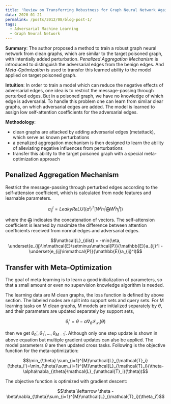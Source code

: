```yaml
---
title: 'Review on Transferring Robustness for Graph Neural Network Against Poisoning Attacks'
data: 2020-01-21
permalink: /posts/2012/08/blog-post-1/
tags:
  - Adversarial Machine Learning
  - Graph Neural Network
---
```



**Summary**: The author proposed a method to train a robust graph neural network from clean graphs, which are similar to the target poisoned graph, with intentially added perturbation. *Penalized Aggregation Mechanism* is introduced to distinguish the adversarial edges from the benign edges. And *Meta-Optimization* is used to transfer this learned ability to the model applied on target poisoned graph.

**Intuition**: In order to train a model which can reduce the negative effects of adversarial edges, one idea is to restrict the message-passing through perturbed edges. But in a poisoned graph, we have no knowledge of which edge is adversarial. To handle this problem one can learn from similar clear graphs, on which adversarial edges are added. The model is learned to assign low self-attention coefficients for the adversarial edges.

**Methodology**: 

- clean graphs are attacked by adding adversarial edges (metattack), which serve as known perturbations
- a penalized aggregation mechanism is then designed to learn the ability of alleviating negative influences from perturbations
- transfer this ability to the target poisoned graph with a special meta-optimization approach

## Penalized Aggregation Mechanism
Restrict the message-passing through perturbed edges according to the self-attension coefficient, which is calculated from node features and learnable parameters.

$$a_{ij}^l = LeakyReLU((a^l)^T[W^lh_i^l\bigoplus W^lh_j^l])$$

where the $\bigoplus$ indicates the concatenation of vectors. The self-attension coefficient is learned by maximize the difference between attention coefficients received from normal edges and adversarial edges.

$$\mathcal{L}_{dist} = -min(\eta, \underset{e_{ij}\in\mathcal{E}\setminus\mathcal{P}}{\mathbb{E}}a_{ij}^l - \underset{e_{ij}\in\mathcal{P}}{\mathbb{E}}a_{ij}^l)$$

## Transfer with Meta-Optimization
The goal of meta-learning is to learn a good initialization of parameters, so that a small amount or even no supervision knowledge algorithm is needed.

The learning data are M clean graphs, the loss function is defined by above section. The labeled nodes are split into support sets and query sets. For M learning tasks on M clean graphs, M models are initialized separately by $\theta$, and their parameters are updated separately by support sets, 

$$\theta_i'=\theta-\alpha\nabla_{\theta}\mathcal{L}_{\mathcal{T}_i}(\theta)$$

then we get ${\theta_0', \theta_1', ..., \theta_{M-1}'}$. Although only one step update is shown in above equation but multiple gradient updates can also be applied. The model parameters $\theta$ are then updated cross tasks. Following is the objective function for the meta-optimization:

$$\min_{\theta} \sum_{i=1}^{M}\mathcal{L}_{\mathcal{T}_i}(\theta_i')=\min_{\theta}\sum_{i=1}^{M}\mathcal{L}_{\mathcal{T}_i}(\theta-\alpha\nabla_{\theta}\mathcal{L}_{\mathcal{T}_i}(\theta))$$

The objective function is optimized with gradient descent:

$$\theta \leftarrow \theta - \beta\nabla_{\theta}\sum_{i=1}^{M}\mathcal{L}_{\mathcal{T}_i}(\theta_i')$$

